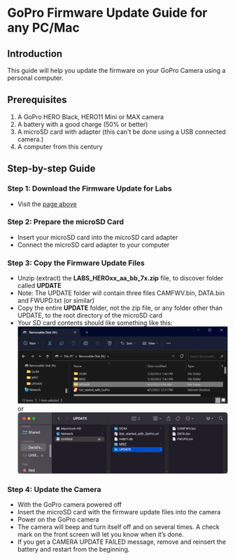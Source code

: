 # GoPro Firmware Update Guide for any PC/Mac

## Introduction
This guide will help you update the firmware on your GoPro Camera using a personal computer.

## Prerequisites
1. A GoPro HERO Black, HERO11 Mini or MAX camera
2. A battery with a good charge (50% or better)
3. A microSD card with adapter (this can't be done using a USB connected camera.)
4. A computer from this century 

## Step-by-step Guide

### Step 1: Download the Firmware Update for Labs
- Visit the [page above](..)

### Step 2: Prepare the microSD Card
- Insert your microSD card into the microSD card adapter
- Connect the microSD card adapter to your computer

### Step 3: Copy the Firmware Update Files
- Unzip (extract) the **LABS_HEROxx_aa_bb_7x.zip** file, to discover folder called **UPDATE**
- Note: The UPDATE folder will contain three files CAMFWV.bin, DATA.bin and FWUPD.txt (or similar)
- Copy the entire **UPDATE** folder, not the zip file, or any folder other than UPDATE, to the root directory of the microSD card
- Your SD card contents should like something like this:<br>
![SDcard](winsdfolder.png)<br>
or<br>
![SDcard](macsdfolder.png)	

### Step 4: Update the Camera
- With the GoPro camera powered off
- Insert the microSD card with the firmware update files into the camera
- Power on the GoPro camera
- The camera will beep and turn itself off and on several times. A check mark on the front screen will let you know when it’s done.
- If you get a CAMERA UPDATE FAILED message, remove and reinsert the battery and restart from the beginning.
